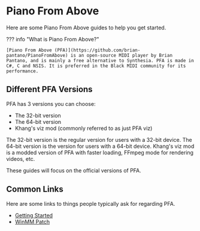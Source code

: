 # Piano From Above
Here are some Piano From Above guides to help you get started.

??? info "What is Piano From Above?"

    [Piano From Above (PFA)](https://github.com/brian-pantano/PianoFromAbove) is an open-source MIDI player by Brian Pantano, and is mainly a free alternative to Synthesia. PFA is made in C#, C and NSIS. It is preferred in the Black MIDI community for its performance.

## Different PFA Versions

PFA has 3 versions you can choose:

- The 32-bit version
- The 64-bit version
- Khang's viz mod (commonly referred to as just PFA viz)

The 32-bit version is the regular version for users with a 32-bit device.
The 64-bit version is the version for users with a 64-bit device.
Khang's viz mod is a modded version of PFA with faster loading, FFmpeg mode for rendering videos, etc.

These guides will focus on the official versions of PFA.

## Common Links

Here are some links to things people typically ask for regarding PFA.

- [Getting Started](getting-started.md)
- [WinMM Patch](winmm-patch.md)
